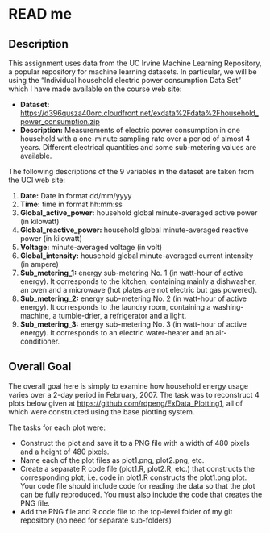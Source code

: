 **READ me**
===========
Description
-----------
This assignment uses data from the UC Irvine Machine Learning Repository, a popular repository for machine learning datasets. In particular, we will be using the “Individual household electric power consumption Data Set” which I have made available on the course web site:

 - **Dataset:** https://d396qusza40orc.cloudfront.net/exdata%2Fdata%2Fhousehold_power_consumption.zip
 - **Description:** Measurements of electric power consumption in one household with a one-minute sampling rate over a period of almost 4 years. Different electrical quantities and some sub-metering values are available.



The following descriptions of the 9 variables in the dataset are taken from the UCI web site:

 1. **Date:** Date in format dd/mm/yyyy
 2. **Time:** time in format hh:mm:ss
 3. **Global_active_power:** household global minute-averaged active power (in kilowatt)
 4. **Global_reactive_power:** household global minute-averaged reactive power (in kilowatt)
 5. **Voltage:** minute-averaged voltage (in volt)
 6. **Global_intensity:** household global minute-averaged current intensity (in ampere)
 7. **Sub_metering_1:** energy sub-metering No. 1 (in watt-hour of active energy). It corresponds to the kitchen, containing mainly a dishwasher, an oven and a microwave (hot plates are not electric but gas powered).
 8. **Sub_metering_2:** energy sub-metering No. 2 (in watt-hour of active energy). It corresponds to the laundry room, containing a washing-machine, a tumble-drier, a refrigerator and a light.
 9. **Sub_metering_3:** energy sub-metering No. 3 (in watt-hour of active energy). It corresponds to an electric water-heater and an air-conditioner.

Overall Goal
------------
The overall goal here is simply to examine how household energy usage varies over a 2-day period in February, 2007. The task was to reconstruct 4 plots below given at https://github.com/rdpeng/ExData_Plotting1, all of which were constructed using the base plotting system.

The tasks for each plot were:

 - Construct the plot and save it to a PNG file with a width of 480 pixels and a height of 480 pixels.
 - Name each of the plot files as plot1.png, plot2.png, etc.
 - Create a separate R code file (plot1.R, plot2.R, etc.) that constructs the corresponding plot, i.e. code in plot1.R constructs the plot1.png plot. Your code file should include code for reading the data so that the plot can be fully reproduced. You must also include the code that creates the PNG file.
 - Add the PNG file and R code file to the top-level folder of my git repository (no need for separate sub-folders)

